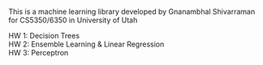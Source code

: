This is a machine learning library developed by Gnanambhal Shivarraman for
CS5350/6350 in University of Utah

HW 1: Decision Trees <br>
HW 2: Ensemble Learning & Linear Regression <br>
HW 3: Perceptron
